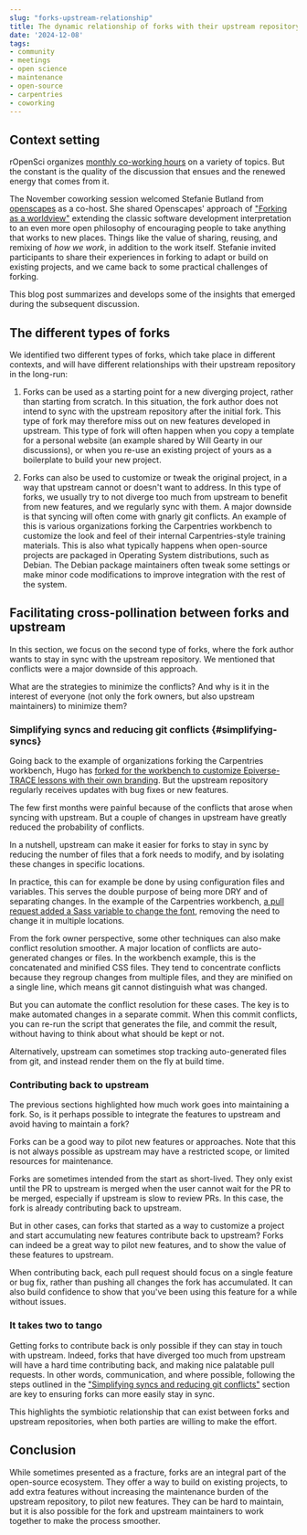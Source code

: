 ```yaml
---
slug: "forks-upstream-relationship"
title: The dynamic relationship of forks with their upstream repository
date: '2024-12-08'
tags:
- community
- meetings
- open science
- maintenance
- open-source
- carpentries
- coworking
---
```


## Context setting

rOpenSci organizes [monthly co-working hours](/coworking/) on a variety of topics.
But the constant is the quality of the discussion that ensues and the renewed energy that comes from it.

The November coworking session welcomed Stefanie Butland from [openscapes](https://www.openscapes.org/) as a co-host.
She shared Openscapes' approach of ["Forking as a worldview"](https://docs.google.com/presentation/d/1aL0TVFM7xxzTCJoE3tEArDE32wh59wkmBCy6Vcmwvy4/) extending the classic software development interpretation to an even more open philosophy of encouraging people to take anything that works to new places.
Things like the value of sharing, reusing, and remixing of *how we work*, in addition to the work itself.
Stefanie invited participants to share their experiences in forking to adapt or build on existing projects, and we came back to some practical challenges of forking.

This blog post summarizes and develops some of the insights that emerged during the subsequent discussion.

## The different types of forks

We identified two different types of forks, which take place in different contexts,
and will have different relationships with their upstream repository in the long-run:

1. Forks can be used as a starting point for a new diverging project, rather than starting from scratch.
In this situation, the fork author does not intend to sync with the upstream repository after the initial fork.
This type of fork may therefore miss out on new features developed in upstream.
This type of fork will often happen when you copy a template for a personal website (an example shared by Will Gearty in our discussions), 
or when you re-use an existing project of yours as a boilerplate to build your new project.

2. Forks can also be used to customize or tweak the original project, 
in a way that upstream cannot or doesn't want to address.
In this type of forks, we usually try to not diverge too much from upstream to benefit from new features,
and we regularly sync with them.
A major downside is that syncing will often come with gnarly git conflicts.
An example of this is various organizations forking the Carpentries workbench to customize the look and feel of their internal Carpentries-style training materials.
This is also what typically happens when open-source projects are packaged in Operating System distributions, such as Debian.
The Debian package maintainers often tweak some settings or make minor code modifications to improve integration with the rest of the system.

## Facilitating cross-pollination between forks and upstream

In this section, we focus on the second type of forks, 
where the fork author wants to stay in sync with the upstream repository.
We mentioned that conflicts were a major downside of this approach.

What are the strategies to minimize the conflicts? 
And why is it in the interest of everyone (not only the fork owners, but also upstream maintainers) to minimize them?

### Simplifying syncs and reducing git conflicts {#simplifying-syncs}

Going back to the example of organizations forking the Carpentries workbench,
Hugo has [forked for the workbench to customize Epiverse-TRACE lessons with their own branding](https://github.com/epiverse-trace/varnish/pull/7).
But the upstream repository regularly receives updates with bug fixes or new features.

The few first months were painful because of the conflicts that arose when syncing with upstream.
But a couple of changes in upstream have greatly reduced the probability of conflicts.

In a nutshell, upstream can make it easier for forks to stay in sync by reducing the number of files that a fork needs to modify,
and by isolating these changes in specific locations.

In practice, this can for example be done by using configuration files and variables.
This serves the double purpose of being more DRY and of separating changes.
In the example of the Carpentries workbench, [a pull request added a Sass variable to change the font](https://github.com/carpentries/varnish/pull/151), 
removing the need to change it in multiple locations.

From the fork owner perspective, some other techniques can also make conflict resolution smoother.
A major location of conflicts are auto-generated changes or files.
In the workbench example, this is the concatenated and minified CSS files.
They tend to concentrate conflicts because they regroup changes from multiple files, 
and they are minified on a single line, which means git cannot distinguish what was changed.

But you can automate the conflict resolution for these cases.
The key is to make automated changes in a separate commit.
When this commit conflicts, you can re-run the script that generates the file,
and commit the result, without having to think about what should be kept or not.

Alternatively, upstream can sometimes stop tracking auto-generated files from git,
and instead render them on the fly at build time.

### Contributing back to upstream

The previous sections highlighted how much work goes into maintaining a fork.
So, is it perhaps possible to integrate the features to upstream and avoid having to maintain a fork?

Forks can be a good way to pilot new features or approaches.
Note that this is not always possible as upstream may have a restricted scope, or limited resources for maintenance.

Forks are sometimes intended from the start as short-lived.
They only exist until the PR to upstream is merged when the user cannot wait for the PR to be merged, especially if upstream is slow to review PRs.
In this case, the fork is already contributing back to upstream.

But in other cases, can forks that started as a way to customize a project and start accumulating new features contribute back to upstream?
Forks can indeed be a great way to pilot new features, and to show the value of these features to upstream.

When contributing back, each pull request should focus on a single feature or bug fix, rather than pushing all changes the fork has accumulated.
It can also build confidence to show that you've been using this feature for a while without issues.

### It takes two to tango

Getting forks to contribute back is only possible if they can stay in touch with upstream.
Indeed, forks that have diverged too much from upstream will have a hard time contributing back, and making nice palatable pull requests.
In other words, communication, and where possible, following the steps outlined in the ["Simplifying syncs and reducing git conflicts"](#simplifying-syncs) section are key to ensuring forks can more easily stay in sync.

This highlights the symbiotic relationship that can exist between forks and upstream repositories, when both parties are willing to make the effort.

## Conclusion

While sometimes presented as a fracture, forks are an integral part of the open-source ecosystem.
They offer a way to build on existing projects, to add extra features without increasing the maintenance burden of the upstream repository, to pilot new features.
They can be hard to maintain, but it is also possible for the fork and upstream maintainers to work together to make the process smoother.
